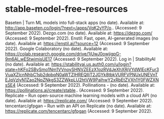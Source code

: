 # stable-model-free-resources

Baseten | Turn ML models into full-stack apps (no date). Available at: http://app.baseten.co/login/?next=/apps/VqK2vYP/o.. (Accessed: 9 September 2022).
Dezgo.com (no date). Available at: https://dezgo.com/ (Accessed: 9 September 2022).
Enstil: Fast, open, AI-generated images (no date). Available at: https://enstil.ai/?source=12 (Accessed: 9 September 2022).
Google Colaboratory (no date). Available at: https://colab.research.google.com/drive/1jUwJ0owjigpG-9m6AI_wEStwimisUE17 (Accessed: 9 September 2022).
Log in | StabilityAI (no date). Available at: https://stabilityai.us.auth0.com/u/login?state=hKFo2SBvSmo1Nm1VVnoySHNVZEEzX1ozRVdJeXhXRjVYdWlEcKFur3VuaXZlcnNhbC1sb2dpbqN0aWTZIHREQlliT2JGYk8tbkVURFVPNUxUNEVnTEJqVzlyN1Zao2NpZNkgS3ZZWkpLU2htVW9PalhwY2xRbEtZVXh1Y0FWZXNsSE4 (Accessed: 9 September 2022).
Pollinations - (no date). Available at: https://pollinations.ai/create/stable.. (Accessed: 9 September 2022).
Replicate – Run open-source machine learning models with a cloud API (no date). Available at: https://replicate.com/ (Accessed: 9 September 2022).
tencentarc/gfpgan – Run with an API on Replicate (no date). Available at: https://replicate.com/tencentarc/gfpgan (Accessed: 9 September 2022).
